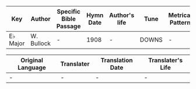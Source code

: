 Key | Author   | Specific Bible Passage     |Hymn Date |Author's life |Tune |Metrical Pattern   |Composer/Source
-- | --------- | ---------------------------|----------|--------------|-----|-------------------|-------------  
E♭ Major |W. Bullock |- |1908 |- |DOWNS |- |Lowell Mason

Original Language | Translater | Translation Date   | Translater's Life  
----------------- | --------- | --------------------|-------------     
\- |- |- |-
